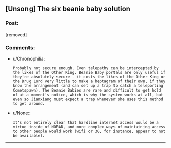 ## [Unsong] The six beanie baby solution

### Post:

[removed]

### Comments:

- u/Chronophilia:
  ```
  Probably not secure enough. Even telepathy can be intercepted by the likes of the Other King. Beanie Baby portals are only useful if they're absolutely secure - it costs the likes of the Other King or the Drug Lord very little to make a heptagram of their own, if they know the arrangement (and can set up a trap to catch a teleporting Cometspawn). The Beanie Babies are rare and difficult to get hold of at a moment's notice, which is why the system works at all, but even so Jianxiang must expect a trap whenever she uses this method to get around.
  ```

- u/None:
  ```
  It's not entirely clear that hardline internet access would be a virtue inside of NORAD, and more complex ways of maintaining access to other people would work (wifi or 3G, for instance, appear to not be available).
  ```

---

